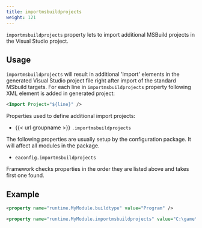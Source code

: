 ```yaml
---
title: importmsbuildprojects
weight: 121
---
```


 `importmsbuildprojects` property lets to import additional MSBuild projects in the Visual Studio project.

## Usage ##

 `importmsbuildprojects` will result in additional &#39;Import&#39; elements in the generated Visual Studio project file right
after import of the standard MSbuild targets. For each line in `importmsbuildprojects` property following XML element is added
in generated project:


```xml
<Import Project="${line}" />
```
Properties used to define additional import projects:

 - {{< url groupname >}} `.importmsbuildprojects`

The following properties are usually setup by the configuration package.
It will affect all modules in the package.

 - `eaconfig.importmsbuildprojects`

Framework checks properties in the order they are listed above and takes first one found.

## Example ##


```xml
<property name="runtime.MyModule.buildtype" value="Program" />

<property name="runtime.MyModule.importmsbuildprojects" value="C:\game\targets\mygame.Targets"/>
```
